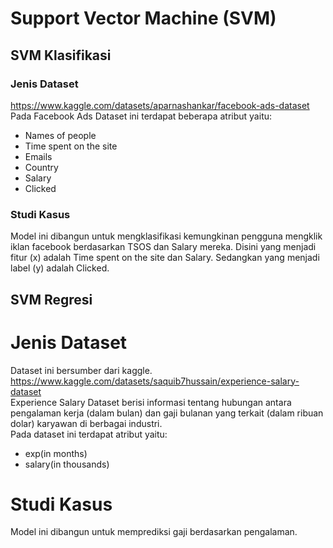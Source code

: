 # Support Vector Machine (SVM)
## SVM Klasifikasi
### Jenis Dataset
https://www.kaggle.com/datasets/aparnashankar/facebook-ads-dataset
<br/> Pada Facebook Ads Dataset ini terdapat beberapa atribut yaitu:
*   Names of people
*   Time spent on the site
*   Emails
*   Country
*   Salary
*   Clicked
### Studi Kasus
Model ini dibangun untuk mengklasifikasi kemungkinan pengguna mengklik iklan facebook berdasarkan TSOS dan Salary mereka.
Disini yang menjadi fitur (x) adalah Time spent on the site dan Salary. Sedangkan yang menjadi label (y) adalah Clicked.
## SVM Regresi
# Jenis Dataset
Dataset ini bersumber dari kaggle.
https://www.kaggle.com/datasets/saquib7hussain/experience-salary-dataset
<br/>Experience Salary Dataset berisi informasi tentang hubungan antara pengalaman kerja (dalam bulan) dan gaji bulanan yang terkait (dalam ribuan dolar) karyawan di berbagai industri.
<br/>Pada dataset ini terdapat atribut yaitu:
*   exp(in months)  
*   salary(in thousands)
# Studi Kasus
Model ini dibangun untuk memprediksi gaji berdasarkan pengalaman.
